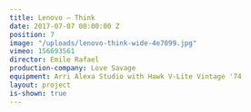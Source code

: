 ```yaml
---
title: Lenovo — Think
date: 2017-07-07 00:00:00 Z
position: 7
image: "/uploads/lenovo-think-wide-4e7099.jpg"
vimeo: 156693561
director: Emile Rafael
production-company: Love Savage
equipment: Arri Alexa Studio with Hawk V-Lite Vintage '74
layout: project
is-shown: true
---
```


